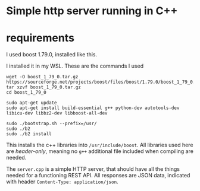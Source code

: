 # Simple http server running in C++

# requirements

I used boost 1.79.0, installed like this.

I installed it in my WSL. These are the commands I used

```
wget -O boost_1_79_0.tar.gz https://sourceforge.net/projects/boost/files/boost/1.79.0/boost_1_79_0.tar.gz/download
tar xzvf boost_1_79_0.tar.gz
cd boost_1_79_0

sudo apt-get update
sudo apt-get install build-essential g++ python-dev autotools-dev libicu-dev libbz2-dev libboost-all-dev

sudo ./bootstrap.sh --prefix=/usr/
sudo ./b2
sudo ./b2 install

```

This installs the c++ libraries into `/usr/include/boost`. All libraries used here are *header-only*, meaning no `g++` additional file included when compiling are needed.

The `server.cpp` is a simple HTTP server, that should have all the things needed for a functioning REST API. All responses are JSON data, indicated with header `Content-Type: application/json`.
